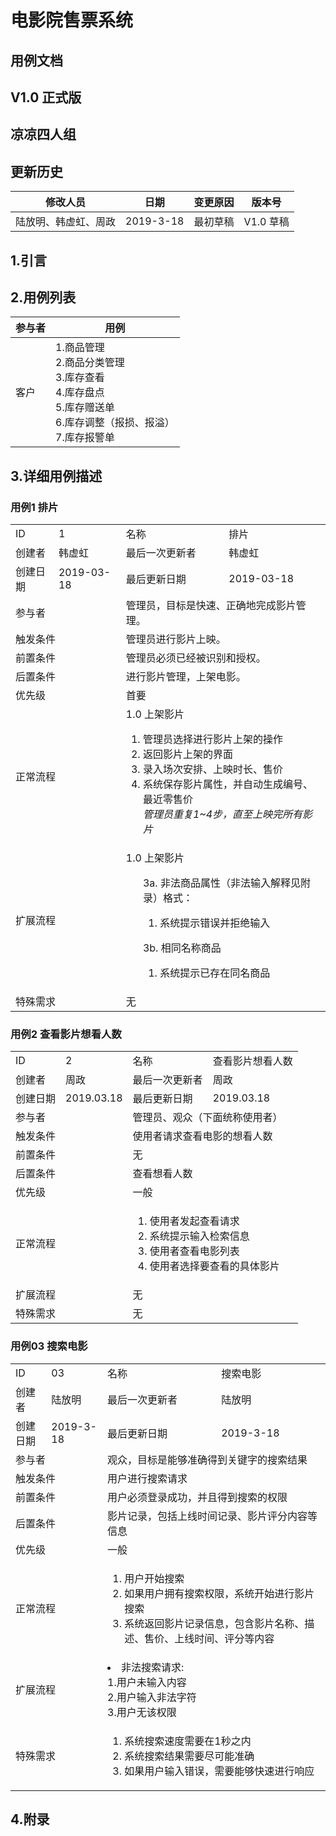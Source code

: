# 电影院售票系统

## 用例文档

## V1.0 正式版

## 凉凉四人组

## 更新历史

| 修改人员             | 日期      | 变更原因 | 版本号    |
| -------------------- | --------- | -------- | --------- |
| 陆放明、韩虚虹、周政 | 2019-3-18 | 最初草稿 | V1.0 草稿 |

## 1.引言



## 2.用例列表

| 参与者 | 用例                                                         |
| ------ | ------------------------------------------------------------ |
| 客户   | 1.商品管理<br>2.商品分类管理<br>3.库存查看<br>4.库存盘点<br>5.库存赠送单<br>6.库存调整（报损、报溢）<br>7.库存报警单 |

## 3.详细用例描述


<html>
    <!--用例描述模板-->
 <h3>用例1 排片</h3>
<table>
    <tr>
        <td>ID</td>
        <td>1</td>
        <td>名称</td>
        <td>排片</td>
    </tr>
    <tr>
        <td>创建者</td>
        <td>韩虚虹</td>
        <td>最后一次更新者</td>
        <td>韩虚虹</td>
    </tr>
    <tr>
        <td>创建日期</td>
        <td>2019-03-18</td>
        <td>最后更新日期</td>
        <td>2019-03-18</td>
    </tr>
    <tr>
        <td colspan="2">参与者</td>
        <td colspan="2">管理员，目标是快速、正确地完成影片管理。</td>
    </tr>
    <tr>
        <td colspan="2">触发条件</td>
        <td colspan="2">管理员进行影片上映。</td>
    </tr>
    <tr>
        <td colspan="2">前置条件</td>
        <td colspan="2">管理员必须已经被识别和授权。</td>
    </tr>
    <tr>
        <td colspan="2">后置条件</td>
        <td colspan="2">进行影片管理，上架电影。</td>
    </tr>
    <tr>
        <td colspan="2">优先级</td>
        <td colspan="2">首要</td>
    </tr>
    <tr>
        <td colspan="2">正常流程</td>
        <td colspan="2">1.0 上架影片
            <ol>
                <li>管理员选择进行影片上架的操作</li>
                <li>返回影片上架的界面</li>
                <li>录入场次安排、上映时长、售价</li>
                <li>系统保存影片属性，并自动生成编号、最近零售价</li>
                    <i>管理员重复1~4步，直至上映完所有影片</i>
            </ol>
        </td>
    </tr>
    <tr>
        <td colspan="2">扩展流程</td>
        <td colspan="2">1.0 上架影片
            <ol>
                3a. 非法商品属性（非法输入解释见附录）格式：
                   <ol> <li>系统提示错误并拒绝输入</li>
                   </ol>
                </ol>
                <ol>
                    3b. 相同名称商品
                    <ol> <li>系统提示已存在同名商品</li>
            </ol>
        </td>
    </tr>
    <tr>
        <td colspan="2">特殊需求</td>
        <td colspan="2">无</td>
    </tr>
</table>
</html>

<html>
    <!--用例描述模板-->
 <h3>用例2 查看影片想看人数</h3>
<table>
    <tr>
        <td>ID</td>
        <td>2</td>
        <td>名称</td>
        <td>查看影片想看人数</td>
    </tr>
    <tr>
        <td>创建者</td>
        <td>周政</td>
        <td>最后一次更新者</td>
        <td>周政</td>
    </tr>
    <tr>
        <td>创建日期</td>
        <td>2019.03.18</td>
        <td>最后更新日期</td>
        <td>2019.03.18</td>
    </tr>
    <tr>
        <td colspan="2">参与者</td>
        <td colspan="2">管理员、观众（下面统称使用者）</td>
    </tr>
    <tr>
        <td colspan="2">触发条件</td>
        <td colspan="2">使用者请求查看电影的想看人数</td>
    </tr>
    <tr>
        <td colspan="2">前置条件</td>
        <td colspan="2">无</td>
    </tr>
    <tr>
        <td colspan="2">后置条件</td>
        <td colspan="2">查看想看人数</td>
    </tr>
    <tr>
        <td colspan="2">优先级</td>
        <td colspan="2">一般</td>
    </tr>
    <tr>
        <td colspan="2">正常流程</td>
        <td colspan="2">
            <ol>
                <li>使用者发起查看请求</li>
                <li>系统提示输入检索信息</li>
                <li>使用者查看电影列表</li>
				<li>使用者选择要查看的具体影片</li>
            </ol>
        </td>
    </tr>
    <tr>
        <td colspan="2">扩展流程</td>
        <td colspan="2">无</td>
    </tr>
    <tr>
        <td colspan="2">特殊需求</td>
        <td colspan="2">无</td>
    </tr>
</table>
</html>


<html>

 <h3>用例03 搜索电影</h3>
<table>
    <tr>
        <td>ID</td>
        <td>03</td>
        <td>名称</td>
        <td>搜索电影</td>
    </tr>
    <tr>
        <td>创建者</td>
        <td>陆放明</td>
        <td>最后一次更新者</td>
        <td>陆放明</td>
    </tr>
    <tr>
        <td>创建日期</td>
        <td>2019-3-18</td>
        <td>最后更新日期</td>
        <td>2019-3-18</td>
    </tr>
    <tr>
        <td colspan="2">参与者</td>
        <td colspan="2">观众，目标是能够准确得到关键字的搜索结果</td>
    </tr>
    <tr>
        <td colspan="2">触发条件</td>
        <td colspan="2">用户进行搜索请求</td>
    </tr>
    <tr>
        <td colspan="2">前置条件</td>
        <td colspan="2">用户必须登录成功，并且得到搜索的权限</td>
    </tr>
    <tr>
        <td colspan="2">后置条件</td>
        <td colspan="2">影片记录，包括上线时间记录、影片评分内容等信息</td>
    </tr>
    <tr>
        <td colspan="2">优先级</td>
        <td colspan="2">一般</td>
    </tr>
    <tr>
        <td colspan="2">正常流程</td>
        <td colspan="2">
            <ol>
                <li>用户开始搜索</li>
                <li>如果用户拥有搜索权限，系统开始进行影片搜索</li>
                <li>系统返回影片记录信息，包含影片名称、描述、售价、上线时间、评分等内容</li>
            </ol>
        </td>
    </tr>
    <tr>
        <td colspan="2">扩展流程</td>
        <td colspan="2">
            <li>非法搜索请求:<br>
            1.用户未输入内容<br>
            2.用户输入非法字符<br>
            3.用户无该权限
            </li>
        </td>
    </tr>
    <tr>
        <td colspan="2">特殊需求</td>
        <td colspan="2">
        <ol>
            <li>系统搜索速度需要在1秒之内</li>
            <li>系统搜索结果需要尽可能准确</li>
            <li>如果用户输入错误，需要能够快速进行响应
            </li>
            </ol>
        </td>
</tr>
</table>

</html>

## 4.附录
